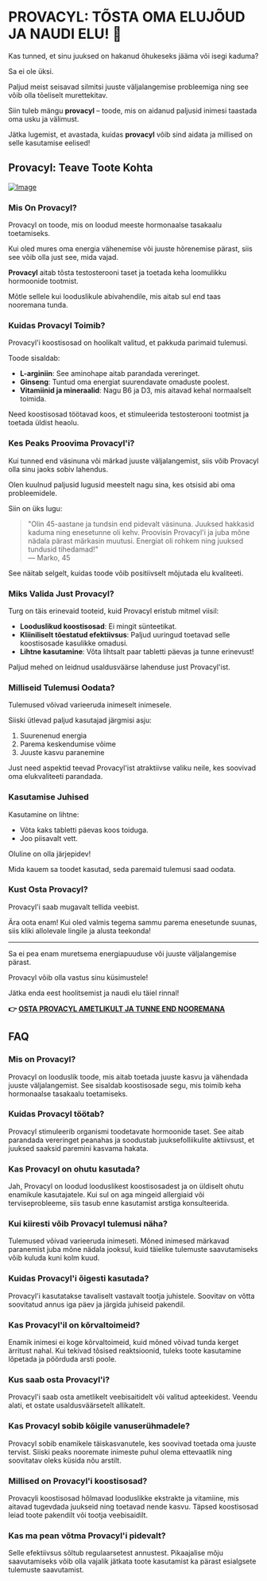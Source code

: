 # PROVACYL: TÕSTA OMA ELUJÕUD JA NAUDI ELU! 💪

Kas tunned, et sinu juuksed on hakanud õhukeseks jääma või isegi kaduma? 

Sa ei ole üksi. 

Paljud meist seisavad silmitsi juuste väljalangemise probleemiga ning see võib olla tõeliselt murettekitav.

Siin tuleb mängu **provacyl** – toode, mis on aidanud paljusid inimesi taastada oma usku ja välimust. 

Jätka lugemist, et avastada, kuidas **provacyl** võib sind aidata ja millised on selle kasutamise eelised!

## Provacyl: Teave Toote Kohta

[![Image](https://www2.sellhealth.com/292/200x200.gif)](https://gchaffi.com/NHUgVlw4)

### Mis On Provacyl?

Provacyl on toode, mis on loodud meeste hormonaalse tasakaalu toetamiseks. 

Kui oled mures oma energia vähenemise või juuste hõrenemise pärast, siis see võib olla just see, mida vajad.

**Provacyl** aitab tõsta testosterooni taset ja toetada keha loomulikku hormoonide tootmist.

Mõtle sellele kui looduslikule abivahendile, mis aitab sul end taas nooremana tunda.

### Kuidas Provacyl Toimib?

Provacyl'i koostisosad on hoolikalt valitud, et pakkuda parimaid tulemusi.

Toode sisaldab:

- **L-arginiin**: See aminohape aitab parandada vereringet.
- **Ginseng**: Tuntud oma energiat suurendavate omaduste poolest.
- **Vitamiinid ja mineraalid**: Nagu B6 ja D3, mis aitavad kehal normaalselt toimida.

Need koostisosad töötavad koos, et stimuleerida testosterooni tootmist ja toetada üldist heaolu. 

### Kes Peaks Proovima Provacyl'i?

Kui tunned end väsinuna või märkad juuste väljalangemist, siis võib Provacyl olla sinu jaoks sobiv lahendus.

Olen kuulnud paljusid lugusid meestelt nagu sina, kes otsisid abi oma probleemidele. 

Siin on üks lugu:

> "Olin 45-aastane ja tundsin end pidevalt väsinuna. Juuksed hakkasid kaduma ning enesetunne oli kehv. Proovisin Provacyl'i ja juba mõne nädala pärast märkasin muutusi. Energiat oli rohkem ning juuksed tundusid tihedamad!"  
> — Marko, 45

See näitab selgelt, kuidas toode võib positiivselt mõjutada elu kvaliteeti.

### Miks Valida Just Provacyl?

Turg on täis erinevaid tooteid, kuid Provacyl eristub mitmel viisil:

- **Looduslikud koostisosad**: Ei mingit sünteetikat.
- **Kliiniliselt tõestatud efektiivsus**: Paljud uuringud toetavad selle koostisosade kasulikke omadusi.
- **Lihtne kasutamine**: Võta lihtsalt paar tabletti päevas ja tunne erinevust!

Paljud mehed on leidnud usaldusväärse lahenduse just Provacyl'ist. 

### Milliseid Tulemusi Oodata?

Tulemused võivad varieeruda inimeselt inimesele.

Siiski ütlevad paljud kasutajad järgmisi asju:

1. Suurenenud energia
2. Parema keskendumise võime
3. Juuste kasvu paranemine

Just need aspektid teevad Provacyl'ist atraktiivse valiku neile, kes soovivad oma elukvaliteeti parandada.

### Kasutamise Juhised

Kasutamine on lihtne:

- Võta kaks tabletti päevas koos toiduga.
- Joo piisavalt vett.
  
Oluline on olla järjepidev! 

Mida kauem sa toodet kasutad, seda paremaid tulemusi saad oodata.

### Kust Osta Provacyl?

Provacyl'i saab mugavalt tellida veebist. 

Ära oota enam! Kui oled valmis tegema sammu parema enesetunde suunas, siis kliki allolevale lingile ja alusta teekonda!

---

Sa ei pea enam muretsema energiapuuduse või juuste väljalangemise pärast.

Provacyl võib olla vastus sinu küsimustele!

Jätka enda eest hoolitsemist ja naudi elu täiel rinnal!



**👉 [OSTA PROVACYL AMETLIKULT JA TUNNE END NOOREMANA](https://gchaffi.com/NHUgVlw4)**

## FAQ

### Mis on Provacyl?
Provacyl on looduslik toode, mis aitab toetada juuste kasvu ja vähendada juuste väljalangemist. See sisaldab koostisosade segu, mis toimib keha hormonaalse tasakaalu toetamiseks.

### Kuidas Provacyl töötab?
Provacyl stimuleerib organismi toodetavate hormoonide taset. See aitab parandada vereringet peanahas ja soodustab juuksefolliikulite aktiivsust, et juuksed saaksid paremini kasvama hakata.

### Kas Provacyl on ohutu kasutada?
Jah, Provacyl on loodud looduslikest koostisosadest ja on üldiselt ohutu enamikule kasutajatele. Kui sul on aga mingeid allergiaid või terviseprobleeme, siis tasub enne kasutamist arstiga konsulteerida.

### Kui kiiresti võib Provacyl tulemusi näha?
Tulemused võivad varieeruda inimeseti. Mõned inimesed märkavad paranemist juba mõne nädala jooksul, kuid täielike tulemuste saavutamiseks võib kuluda kuni kolm kuud.

### Kuidas Provacyl'i õigesti kasutada?
Provacyl'i kasutatakse tavaliselt vastavalt tootja juhistele. Soovitav on võtta soovitatud annus iga päev ja järgida juhiseid pakendil.

### Kas Provacyl'il on kõrvaltoimeid?
Enamik inimesi ei koge kõrvaltoimeid, kuid mõned võivad tunda kerget ärritust nahal. Kui tekivad tõsised reaktsioonid, tuleks toote kasutamine lõpetada ja pöörduda arsti poole.

### Kus saab osta Provacyl'i?
Provacyl'i saab osta ametlikelt veebisaitidelt või valitud apteekidest. Veendu alati, et ostate usaldusväärsetelt allikatelt.

### Kas Provacyl sobib kõigile vanuserühmadele?
Provacyl sobib enamikele täiskasvanutele, kes soovivad toetada oma juuste tervist. Siiski peaks nooremate inimeste puhul olema ettevaatlik ning soovitatav oleks küsida nõu arstilt.

### Millised on Provacyl'i koostisosad?
Provacyli koostisosad hõlmavad looduslikke ekstrakte ja vitamiine, mis aitavad tugevdada juukseid ning toetavad nende kasvu. Täpsed koostisosad leiad toote pakendilt või tootja veebisaidilt.

### Kas ma pean võtma Provacyl'i pidevalt? 
Selle efektiivsus sõltub regulaarsetest annustest. Pikaajalise mõju saavutamiseks võib olla vajalik jätkata toote kasutamist ka pärast esialgsete tulemuste saavutamist.